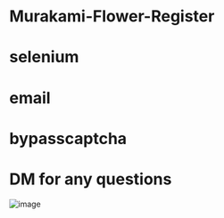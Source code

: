 ﻿# Murakami-Flower-Register   
 # selenium   
 # email    
 # bypasscaptcha   
 # DM for any questions
![image](https://user-images.githubusercontent.com/57165451/185236160-74deb507-088a-4e81-bc1c-7063f90532c4.png)

